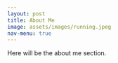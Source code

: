 ```yaml
---
layout: post
title: About Me
image: assets/images/running.jpeg
nav-menu: true
---
```


Here will be the about me section.
